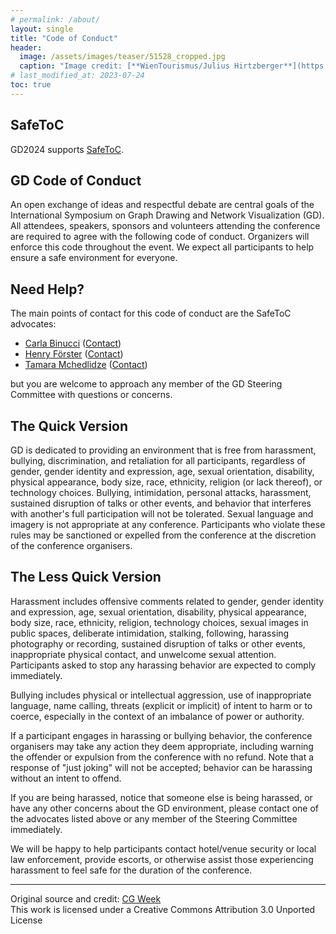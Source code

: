 ```yaml
---
# permalink: /about/
layout: single
title: "Code of Conduct"
header:
  image: /assets/images/teaser/51528_cropped.jpg
  caption: "Image credit: [**WienTourismus/Julius Hirtzberger**](https://foto.wien.info/Bild/Alle/46815)"
# last_modified_at: 2023-07-24
toc: true
---
```


## SafeToC

GD2024 supports <a href="https://safetoc.org/" target="_blank">SafeToC</a>.

## GD Code of Conduct

An open exchange of ideas and respectful debate are central goals of the International Symposium on Graph Drawing and Network Visualization (GD). All attendees, speakers, sponsors and volunteers attending the conference are required to agree with the following code of conduct. Organizers will enforce this code throughout the event. We expect all participants to help ensure a safe environment for everyone.

## Need Help?

The main points of contact for this code of conduct are the SafeToC advocates:
<ul>
  <li><a href="https://mozart.diei.unipg.it/binucci/" target="_blank">Carla Binucci</a> (<i class="fas fa-fw fa-envelope-square" aria-hidden="true"></i><a href="mailto:carla.binucci@unipg.it">Contact</a>)</li>
  <li><a href="https://uni-tuebingen.de/fakultaeten/mathematisch-naturwissenschaftliche-fakultaet/fachbereiche/informatik/lehrstuehle/algorithmik/team/dr-henry-foerster/" target="_blank">Henry Förster</a> (<i class="fas fa-fw fa-envelope-square" aria-hidden="true"></i><a href="mailto:henry.foerster@uni-tuebingen.de">Contact</a>)</li>
  <li><a href="https://www.uu.nl/staff/TMtsentlintze1" target="_blank">Tamara Mchedlidze</a> (<i class="fas fa-fw fa-envelope-square" aria-hidden="true"></i><a href="mailto:t.mtsentlintze@uu.nl">Contact</a>)</li>
</ul>
but you are welcome to approach any member of the GD Steering Committee with questions or concerns.

## The Quick Version

GD is dedicated to providing an environment that is free from harassment, bullying, discrimination, and retaliation for all participants, regardless of gender, gender identity and expression, age, sexual orientation, disability, physical appearance, body size, race, ethnicity, religion (or lack thereof), or technology choices. Bullying, intimidation, personal attacks, harassment, sustained disruption of talks or other events, and behavior that interferes with another's full participation will not be tolerated. Sexual language and imagery is not appropriate at any conference. Participants who violate these rules may be sanctioned or expelled from the conference at the discretion of the conference organisers.

## The Less Quick Version

Harassment includes offensive comments related to gender, gender identity and expression, age, sexual orientation, disability, physical appearance, body size, race, ethnicity, religion, technology choices, sexual images in public spaces, deliberate intimidation, stalking, following, harassing photography or recording, sustained disruption of talks or other events, inappropriate physical contact, and unwelcome sexual attention. Participants asked to stop any harassing behavior are expected to comply immediately.

Bullying includes physical or intellectual aggression, use of inappropriate language, name calling, threats (explicit or implicit) of intent to harm or to coerce, especially in the context of an imbalance of power or authority.

If a participant engages in harassing or bullying behavior, the conference organisers may take any action they deem appropriate, including warning the offender or expulsion from the conference with no refund. Note that a response of "just joking" will not be accepted; behavior can be harassing without an intent to offend.

If you are being harassed, notice that someone else is being harassed, or have any other concerns about the GD environment, please contact one of the advocates listed above or any member of the Steering Committee immediately.

We will be happy to help participants contact hotel/venue security or local law enforcement, provide escorts, or otherwise assist those experiencing harassment to feel safe for the duration of the conference.

<hr>
Original source and credit: <a href="http://www.computational-geometry.org/codeofconduct.html" target="_blank">CG Week</a><br>
This work is licensed under a Creative Commons Attribution 3.0 Unported License 